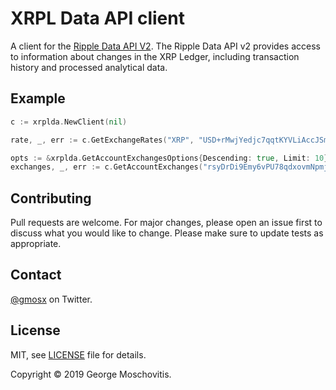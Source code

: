 # XRPL Data API client

A client for the [Ripple Data API V2](https://xrpl.org/data-api.html). The Ripple Data API v2 provides access to information about changes in the XRP Ledger, including transaction history and processed analytical data.

## Example

```go
c := xrplda.NewClient(nil)

rate, _, err := c.GetExchangeRates("XRP", "USD+rMwjYedjc7qqtKYVLiAccJSmCwih4LnE2q", nil)

opts := &xrplda.GetAccountExchangesOptions{Descending: true, Limit: 10}
exchanges, _, err := c.GetAccountExchanges("rsyDrDi9Emy6vPU78qdxovmNpmj5Qh4NKw", opts)
```

## Contributing

Pull requests are welcome. For major changes, please open an issue first to discuss what you would like to change. Please make sure to update tests as appropriate.

## Contact

[@gmosx](https://twitter.com/gmosx) on Twitter.

## License

MIT, see [LICENSE](./LICENSE) file for details.

Copyright © 2019 George Moschovitis.
